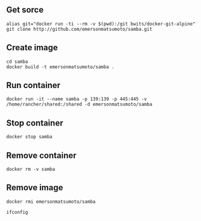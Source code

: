 ## Get sorce
    alias git="docker run -ti --rm -v $(pwd):/git bwits/docker-git-alpine"
    git clone http://github.com/emersonmatsumoto/samba.git

## Create image
    cd samba
    docker build -t emersonmatsumoto/samba .

## Run container    
    docker run -it --name samba -p 139:139 -p 445:445 -v /home/rancher/shared:/shared -d emersonmatsumoto/samba

## Stop container
    docker stop samba

## Remove container
    docker rm -v samba

## Remove image
    docker rmi emersonmatsumoto/samba

    ifconfig
        

